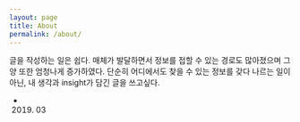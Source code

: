 ```yaml
---
layout: page
title: About
permalink: /about/
---
```


글을 작성하는 일은 쉽다. 매체가 발달하면서 정보를 접할 수 있는 경로도 많아졌으며 그 양 또한 엄청나게 증가하였다.
단순히 어디에서도 찾을 수 있는 정보를 갖다 나르는 일이 아닌, 내 생각과 insight가 담긴 글을 쓰고싶다.
- 2019. 03